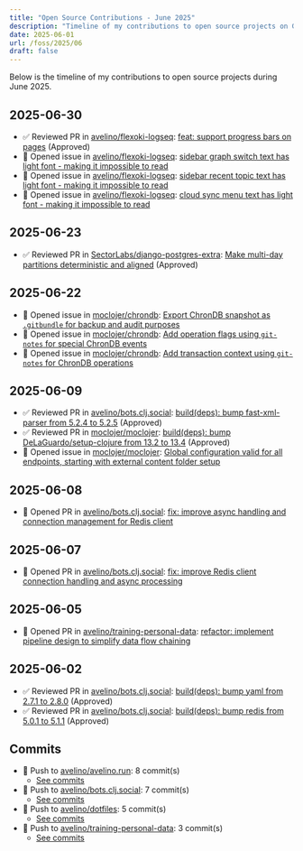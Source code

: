 ```yaml
---
title: "Open Source Contributions - June 2025"
description: "Timeline of my contributions to open source projects on GitHub during June 2025."
date: 2025-06-01
url: /foss/2025/06
draft: false
---
```


Below is the timeline of my contributions to open source projects during June 2025.

## 2025-06-30

- ✅ Reviewed PR in [avelino/flexoki-logseq](https://github.com/avelino/flexoki-logseq): [feat: support progress bars on pages](https://github.com/avelino/flexoki-logseq/pull/5#pullrequestreview-2971485854) (Approved)
- 🐛 Opened issue in [avelino/flexoki-logseq](https://github.com/avelino/flexoki-logseq): [sidebar graph switch text has light font - making it impossible to read](https://github.com/avelino/flexoki-logseq/issues/9)
- 🐛 Opened issue in [avelino/flexoki-logseq](https://github.com/avelino/flexoki-logseq): [sidebar recent topic text has light font - making it impossible to read](https://github.com/avelino/flexoki-logseq/issues/8)
- 🐛 Opened issue in [avelino/flexoki-logseq](https://github.com/avelino/flexoki-logseq): [cloud sync menu text has light font - making it impossible to read](https://github.com/avelino/flexoki-logseq/issues/7)

## 2025-06-23

- ✅ Reviewed PR in [SectorLabs/django-postgres-extra](https://github.com/SectorLabs/django-postgres-extra): [Make multi-day partitions deterministic and aligned](https://github.com/SectorLabs/django-postgres-extra/pull/263#pullrequestreview-2949462419) (Approved)

## 2025-06-22

- 🐛 Opened issue in [moclojer/chrondb](https://github.com/moclojer/chrondb): [Export ChronDB snapshot as `.gitbundle` for backup and audit purposes](https://github.com/moclojer/chrondb/issues/45)
- 🐛 Opened issue in [moclojer/chrondb](https://github.com/moclojer/chrondb): [Add operation flags using `git-notes` for special ChronDB events](https://github.com/moclojer/chrondb/issues/44)
- 🐛 Opened issue in [moclojer/chrondb](https://github.com/moclojer/chrondb): [Add transaction context using `git-notes` for ChronDB operations](https://github.com/moclojer/chrondb/issues/43)

## 2025-06-09

- ✅ Reviewed PR in [avelino/bots.clj.social](https://github.com/avelino/bots.clj.social): [build(deps): bump fast-xml-parser from 5.2.4 to 5.2.5](https://github.com/avelino/bots.clj.social/pull/182#pullrequestreview-2909651835) (Approved)
- ✅ Reviewed PR in [moclojer/moclojer](https://github.com/moclojer/moclojer): [build(deps): bump DeLaGuardo/setup-clojure from 13.2 to 13.4](https://github.com/moclojer/moclojer/pull/327#pullrequestreview-2910557138) (Approved)
- 🐛 Opened issue in [moclojer/moclojer](https://github.com/moclojer/moclojer): [Global configuration valid for all endpoints, starting with external content folder setup](https://github.com/moclojer/moclojer/issues/328)

## 2025-06-08

- 🔀 Opened PR in [avelino/bots.clj.social](https://github.com/avelino/bots.clj.social): [fix: improve async handling and connection management for Redis client](https://github.com/avelino/bots.clj.social/pull/181)

## 2025-06-07

- 🔀 Opened PR in [avelino/bots.clj.social](https://github.com/avelino/bots.clj.social): [fix: improve Redis client connection handling and async processing](https://github.com/avelino/bots.clj.social/pull/180)

## 2025-06-05

- 🔀 Opened PR in [avelino/training-personal-data](https://github.com/avelino/training-personal-data): [refactor: implement pipeline design to simplify data flow chaining](https://github.com/avelino/training-personal-data/pull/8)

## 2025-06-02

- ✅ Reviewed PR in [avelino/bots.clj.social](https://github.com/avelino/bots.clj.social): [build(deps): bump yaml from 2.7.1 to 2.8.0](https://github.com/avelino/bots.clj.social/pull/177#pullrequestreview-2887664998) (Approved)
- ✅ Reviewed PR in [avelino/bots.clj.social](https://github.com/avelino/bots.clj.social): [build(deps): bump redis from 5.0.1 to 5.1.1](https://github.com/avelino/bots.clj.social/pull/179#pullrequestreview-2887663210) (Approved)

## Commits

- 🔨 Push to [avelino/avelino.run](https://github.com/avelino/avelino.run): 8 commit(s)
  - [See commits](https://github.com/avelino/avelino.run/commits?author=avelino&since=2025-06-01T00:00:00Z&until=2025-06-30T23:59:59Z)
- 🔨 Push to [avelino/bots.clj.social](https://github.com/avelino/bots.clj.social): 7 commit(s)
  - [See commits](https://github.com/avelino/bots.clj.social/commits?author=avelino&since=2025-06-01T00:00:00Z&until=2025-06-30T23:59:59Z)
- 🔨 Push to [avelino/dotfiles](https://github.com/avelino/dotfiles): 5 commit(s)
  - [See commits](https://github.com/avelino/dotfiles/commits?author=avelino&since=2025-06-01T00:00:00Z&until=2025-06-30T23:59:59Z)
- 🔨 Push to [avelino/training-personal-data](https://github.com/avelino/training-personal-data): 3 commit(s)
  - [See commits](https://github.com/avelino/training-personal-data/commits?author=avelino&since=2025-06-01T00:00:00Z&until=2025-06-30T23:59:59Z)

